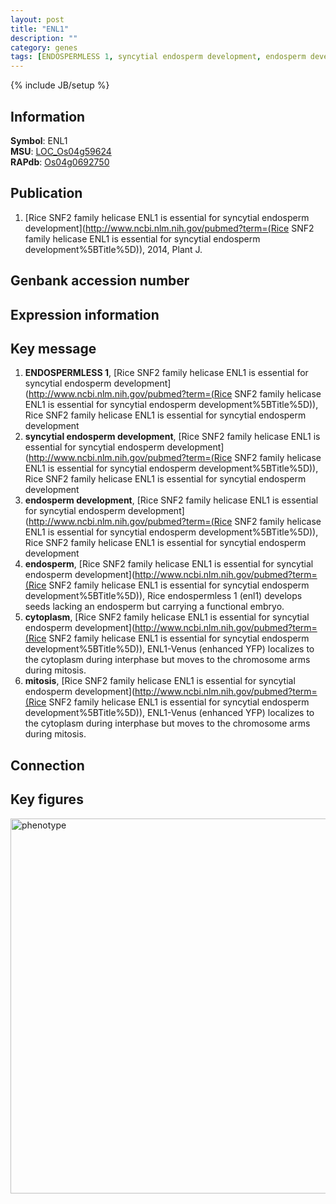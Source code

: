 ```yaml
---
layout: post
title: "ENL1"
description: ""
category: genes
tags: [ENDOSPERMLESS 1, syncytial endosperm development, endosperm development, endosperm, cytoplasm, mitosis, Gene]
---
```

{% include JB/setup %}

## Information
__Symbol__: ENL1  
__MSU__: [LOC_Os04g59624](http://rice.plantbiology.msu.edu/cgi-bin/ORF_infopage.cgi?orf=LOC_Os04g59624)  
__RAPdb__: [Os04g0692750](http://rapdb.dna.affrc.go.jp/viewer/gbrowse_details/irgsp1?name=Os04g0692750)  

## Publication
1. [Rice SNF2 family helicase ENL1 is essential for syncytial endosperm development](http://www.ncbi.nlm.nih.gov/pubmed?term=(Rice SNF2 family helicase ENL1 is essential for syncytial endosperm development%5BTitle%5D)), 2014, Plant J.

## Genbank accession number

## Expression information

## Key message
1. __ENDOSPERMLESS 1__, [Rice SNF2 family helicase ENL1 is essential for syncytial endosperm development](http://www.ncbi.nlm.nih.gov/pubmed?term=(Rice SNF2 family helicase ENL1 is essential for syncytial endosperm development%5BTitle%5D)), Rice SNF2 family helicase ENL1 is essential for syncytial endosperm development
2. __syncytial endosperm development__, [Rice SNF2 family helicase ENL1 is essential for syncytial endosperm development](http://www.ncbi.nlm.nih.gov/pubmed?term=(Rice SNF2 family helicase ENL1 is essential for syncytial endosperm development%5BTitle%5D)), Rice SNF2 family helicase ENL1 is essential for syncytial endosperm development
3. __endosperm development__, [Rice SNF2 family helicase ENL1 is essential for syncytial endosperm development](http://www.ncbi.nlm.nih.gov/pubmed?term=(Rice SNF2 family helicase ENL1 is essential for syncytial endosperm development%5BTitle%5D)), Rice SNF2 family helicase ENL1 is essential for syncytial endosperm development
4. __endosperm__, [Rice SNF2 family helicase ENL1 is essential for syncytial endosperm development](http://www.ncbi.nlm.nih.gov/pubmed?term=(Rice SNF2 family helicase ENL1 is essential for syncytial endosperm development%5BTitle%5D)), Rice endospermless 1 (enl1) develops seeds lacking an endosperm but carrying a functional embryo.
5. __cytoplasm__, [Rice SNF2 family helicase ENL1 is essential for syncytial endosperm development](http://www.ncbi.nlm.nih.gov/pubmed?term=(Rice SNF2 family helicase ENL1 is essential for syncytial endosperm development%5BTitle%5D)), ENL1-Venus (enhanced YFP) localizes to the cytoplasm during interphase but moves to the chromosome arms during mitosis.
6. __mitosis__, [Rice SNF2 family helicase ENL1 is essential for syncytial endosperm development](http://www.ncbi.nlm.nih.gov/pubmed?term=(Rice SNF2 family helicase ENL1 is essential for syncytial endosperm development%5BTitle%5D)), ENL1-Venus (enhanced YFP) localizes to the cytoplasm during interphase but moves to the chromosome arms during mitosis.

## Connection

## Key figures
<img src="http://ricencode.github.io/images/ENL1.pheno.png" alt="phenotype"  style="width: 600px;"/>



